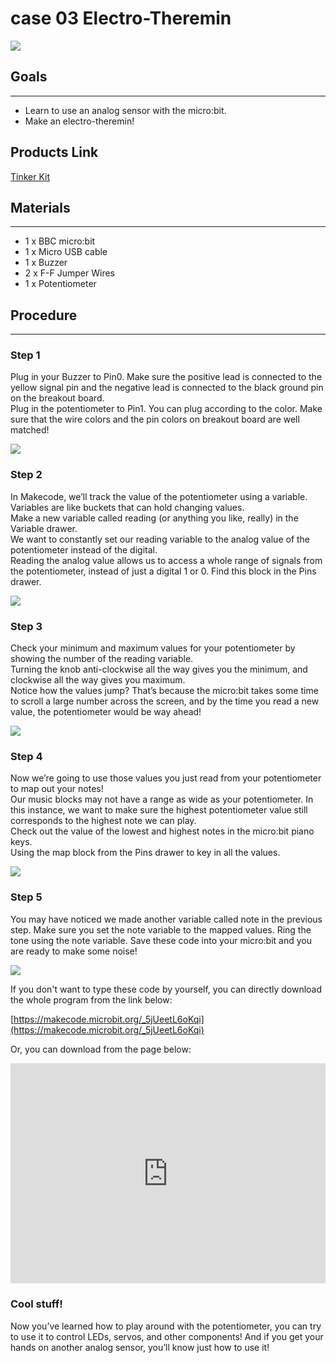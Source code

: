 # case 03 Electro-Theremin 

![](./images/TJvoaaV.jpg)  

## Goals
---

- Learn to use an analog sensor with the micro:bit.
- Make an electro-theremin!

## Products Link

[Tinker Kit](https://www.elecfreaks.com/micro-bit-tinker-kit.html)

## Materials  
---  

- 1 x BBC micro:bit 
- 1 x Micro USB cable  
- 1 x Buzzer
- 2 x F-F Jumper Wires  
- 1 x Potentiometer  


## Procedure    
---  

### Step 1  

Plug in your Buzzer to Pin0. Make sure the positive lead is connected to the yellow signal pin and the negative lead is connected to the black ground pin on the breakout board.  
Plug in the potentiometer to Pin1. You can plug according to the color. Make sure that the wire colors and the pin colors on breakout board are well matched!  

![](./images/PUPIRol.jpg)  

### Step 2  

In Makecode, we’ll track the value of the potentiometer using a variable. Variables are like buckets that can hold changing values.  
Make a new variable called reading (or anything you like, really) in the Variable drawer.  
We want to constantly set our reading variable to the analog value of the potentiometer instead of the digital.  
Reading the analog value allows us to access a whole range of signals from the potentiometer, instead of just a digital 1 or 0. Find this block in the Pins drawer.  

![](./images/DMXaJD9.png)  

### Step 3  

Check your minimum and maximum values for your potentiometer by showing the number of the reading variable.  
Turning the knob anti-clockwise all the way gives you the minimum, and clockwise all the way gives you maximum.  
Notice how the values jump? That’s because the micro:bit takes some time to scroll a large number across the screen, and by the time you read a new value, the potentiometer would be way ahead!   

![](./images/eNZiQx8.png)  

### Step 4  

Now we’re going to use those values you just read from your potentiometer to map out your notes!  
Our music blocks may not have a range as wide as your potentiometer. In this instance, we want to make sure the highest potentiometer value still corresponds to the highest note we can play.  
Check out the value of the lowest and highest notes in the micro:bit piano keys.   
Using the map block from the Pins drawer to key in all the values.   

![](./images/WF67giW.png)  

### Step 5  

You may have noticed we made another variable called note in the previous step. Make sure you set the note variable to the mapped values. Ring the tone using the note variable. Save these code into your micro:bit and you are ready to make some noise!  

![](./images/laFfa5r.jpg)  

If you don't want to type these code by yourself, you can directly download the whole program from the link below:  

[https://makecode.microbit.org/_5jUeetL6oKqi](https://makecode.microbit.org/_5jUeetL6oKqi)  

Or, you can download from the page below:  

<div style="position:relative;height:0;padding-bottom:70%;overflow:hidden;"><iframe style="position:absolute;top:0;left:0;width:100%;height:100%;" src="https://makecode.microbit.org/#pub:_5jUeetL6oKqi" frameborder="0" sandbox="allow-popups allow-forms allow-scripts allow-same-origin"></iframe></div>  


### Cool stuff!  

Now you’ve learned how to play around with the potentiometer, you can try to use it to control LEDs, servos, and other components! And if you get your hands on another analog sensor, you’ll know just how to use it!  
